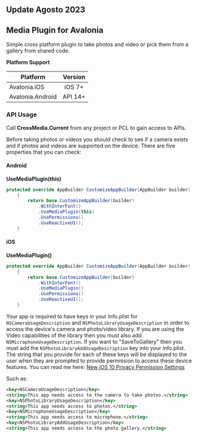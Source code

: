 ## Update Agosto 2023

## Media Plugin for Avalonia

Simple cross platform plugin to take photos and video or pick them from a gallery from shared code.

**Platform Support**

|Platform|Version|
| ------------------- | :------------------: |
|Avalonia.iOS|iOS 7+|
|Avalonia.Android|API 14+|

### API Usage

Call **CrossMedia.Current** from any project or PCL to gain access to APIs.

Before taking photos or videos you should check to see if a camera exists and if photos and videos are supported on the device. There are five properties that you can check:

#### Android 

 **UseMediaPlugin(this)**

```csharp
protected override AppBuilder CustomizeAppBuilder(AppBuilder builder)
    {
        return base.CustomizeAppBuilder(builder)
            .WithInterFont()
            .UseMediaPlugin(this)
			.UsePermissions()
            .UseReactiveUI();
    }
```

#### iOS

 **UseMediaPlugin()**
 
```csharp
protected override AppBuilder CustomizeAppBuilder(AppBuilder builder)
    {
        return base.CustomizeAppBuilder(builder)
            .WithInterFont()
            .UseMediaPlugin()
			.UsePermissions()
            .UseReactiveUI();
    }
```
Your app is required to have keys in your Info.plist for `NSCameraUsageDescription` and `NSPhotoLibraryUsageDescription` in order to access the device's camera and photo/video library. If you are using the Video capabilities of the library then you must also add `NSMicrophoneUsageDescription`.  If you want to "SaveToGallery" then you must add the `NSPhotoLibraryAddUsageDescription` key into your info.plist. The string that you provide for each of these keys will be displayed to the user when they are prompted to provide permission to access these device features. You can read me here: [New iOS 10 Privacy Permission Settings](https://devblogs.microsoft.com/xamarin/new-ios-10-privacy-permission-settings?WT.mc_id=friends-0000-jamont)

Such as:
```xml
<key>NSCameraUsageDescription</key>
<string>This app needs access to the camera to take photos.</string>
<key>NSPhotoLibraryUsageDescription</key>
<string>This app needs access to photos.</string>
<key>NSMicrophoneUsageDescription</key>
<string>This app needs access to microphone.</string>
<key>NSPhotoLibraryAddUsageDescription</key>
<string>This app needs access to the photo gallery.</string>
```
